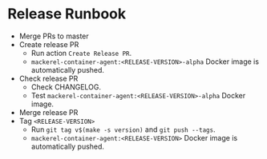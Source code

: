 # Release Runbook

- Merge PRs to master
- Create release PR
  - Run action `Create Release PR`.
  - `mackerel-container-agent:<RELEASE-VERSION>-alpha` Docker image is automatically pushed.
- Check release PR
  - Check CHANGELOG.
  - Test `mackerel-container-agent:<RELEASE-VERSION>-alpha` Docker image.
- Merge release PR
- Tag `<RELEASE-VERSION>`
  - Run `git tag v$(make -s version)` and `git push --tags`.
  - `mackerel-container-agent:<RELEASE-VERSION>` Docker image is automatically pushed.
